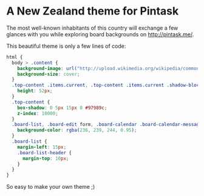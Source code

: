 A New Zealand theme for Pintask
=========================

The most well-known inhabitants of this country will exchange a few glances with you while exploring board backgrounds on http://pintask.me/.

This beautiful theme is only a few lines of code:

```css
html {
  body > .content {
    background-image: url("http://upload.wikimedia.org/wikipedia/commons/b/bb/Ewe_and_lamb_in_Kent.jpg");
    background-size: cover;
  }
  .top-content .items.current, .top-content .items.current .shadow-blocks {
    height: 52px;
  }
  .top-content {
    box-shadow: 0 5px 15px 0 #97989c;
    z-index: 10000;
  }
  .board-list, .board-edit form, .board-calendar .board-calendar-message {
    background-color: rgba(236, 239, 244, 0.95);
  }
  .board-list {
    margin-left: 15px;
    .board-list-header {
      margin-top: 10px;
    }
  }
}
```

So easy to make your own theme ;)
